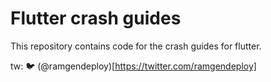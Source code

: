# Flutter crash guides
This repository contains code for the crash guides for flutter.

tw: 🐦 (@ramgendeploy)[https://twitter.com/ramgendeploy]